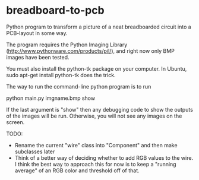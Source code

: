 breadboard-to-pcb
=================

Python program to transform a picture of a neat breadboarded circuit into a
PCB-layout in some way.

The program requires the Python Imaging Library
(http://www.pythonware.com/products/pil/), and right now only BMP images have
been tested.

You must also install the python-tk package on your computer. In Ubuntu, sudo
apt-get install python-tk does the trick.

The way to run the command-line python program is to run

python main.py imgname.bmp show

If the last argument is "show" then any debugging code to show the outputs of
the images will be run. Otherwise, you will not see any images on the screen.


TODO: 
* Rename the current "wire" class into "Component" and then make subclasses later
* Think of a better way of deciding whether to add RGB values to the wire. I think the best way to approach this for now is to keep a "running average" of an RGB color and threshold off of that.
